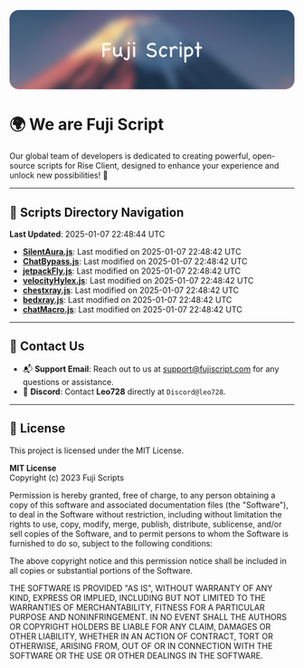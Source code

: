 ![Banner](.github/b.webp)

# 🌍 **We are Fuji Script**

Our global team of developers is dedicated to creating powerful, open-source scripts for Rise Client, designed to enhance your experience and unlock new possibilities! 🌟

---
<!-- SCRIPTS_NAVIGATION_START -->
## 📂 **Scripts Directory Navigation**

**Last Updated**: 2025-01-07 22:48:44 UTC

- **[SilentAura.js](scripts/SilentAura.js)**: Last modified on 2025-01-07 22:48:42 UTC
- **[ChatBypass.js](scripts/ChatBypass.js)**: Last modified on 2025-01-07 22:48:42 UTC
- **[jetpackFly.js](scripts/jetpackFly.js)**: Last modified on 2025-01-07 22:48:42 UTC
- **[velocityHylex.js](scripts/velocityHylex.js)**: Last modified on 2025-01-07 22:48:42 UTC
- **[chestxray.js](scripts/chestxray.js)**: Last modified on 2025-01-07 22:48:42 UTC
- **[bedxray.js](scripts/bedxray.js)**: Last modified on 2025-01-07 22:48:42 UTC
- **[chatMacro.js](scripts/chatMacro.js)**: Last modified on 2025-01-07 22:48:42 UTC

<!-- SCRIPTS_NAVIGATION_END -->

---

## 💬 **Contact Us**  
- 📬 **Support Email**: Reach out to us at [support@fujiscript.com](mailto:support@fujiscript.com) for any questions or assistance.  
- 💬 **Discord**: Contact **Leo728** directly at `Discord@leo728`.

---

## 📜 **License**

This project is licensed under the MIT License.  

**MIT License**  
Copyright (c) 2023 Fuji Scripts  

Permission is hereby granted, free of charge, to any person obtaining a copy of this software and associated documentation files (the "Software"), to deal in the Software without restriction, including without limitation the rights to use, copy, modify, merge, publish, distribute, sublicense, and/or sell copies of the Software, and to permit persons to whom the Software is furnished to do so, subject to the following conditions:  

The above copyright notice and this permission notice shall be included in all copies or substantial portions of the Software.  

THE SOFTWARE IS PROVIDED "AS IS", WITHOUT WARRANTY OF ANY KIND, EXPRESS OR IMPLIED, INCLUDING BUT NOT LIMITED TO THE WARRANTIES OF MERCHANTABILITY, FITNESS FOR A PARTICULAR PURPOSE AND NONINFRINGEMENT. IN NO EVENT SHALL THE AUTHORS OR COPYRIGHT HOLDERS BE LIABLE FOR ANY CLAIM, DAMAGES OR OTHER LIABILITY, WHETHER IN AN ACTION OF CONTRACT, TORT OR OTHERWISE, ARISING FROM, OUT OF OR IN CONNECTION WITH THE SOFTWARE OR THE USE OR OTHER DEALINGS IN THE SOFTWARE.  
